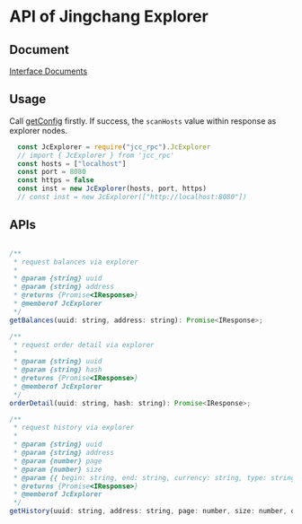 # API of Jingchang Explorer

## Document

[Interface Documents](https://github.com/JCCDex/JingChang-Document)

## Usage

Call [getConfig](https://github.com/JCCDex/jcc_rpc/blob/master/docs/config.md) firstly. If success, the `scanHosts` value within response as explorer nodes.

```javascript
  const JcExplorer = require("jcc_rpc").JcExplorer
  // import { JcExplorer } from 'jcc_rpc'
  const hosts = ["localhost"]
  const port = 8080
  const https = false
  const inst = new JcExplorer(hosts, port, https)
  // const inst = new JcExplorer(["http://localhost:8080"])
```

## APIs

```javascript

/**
 * request balances via explorer
 *
 * @param {string} uuid
 * @param {string} address
 * @returns {Promise<IResponse>}
 * @memberof JcExplorer
 */
getBalances(uuid: string, address: string): Promise<IResponse>;

/**
 * request order detail via explorer
 *
 * @param {string} uuid
 * @param {string} hash
 * @returns {Promise<IResponse>}
 * @memberof JcExplorer
 */
orderDetail(uuid: string, hash: string): Promise<IResponse>;

/**
 * request history via explorer
 *
 * @param {string} uuid
 * @param {string} address
 * @param {number} page
 * @param {number} size
 * @param {{ begin: string, end: string, currency: string, type: string }} options
 * @returns {Promise<IResponse>}
 * @memberof JcExplorer
 */
getHistory(uuid: string, address: string, page: number, size: number, options: { begin: string; end: string; currency: string; type: string; }): Promise<IResponse>;

```
